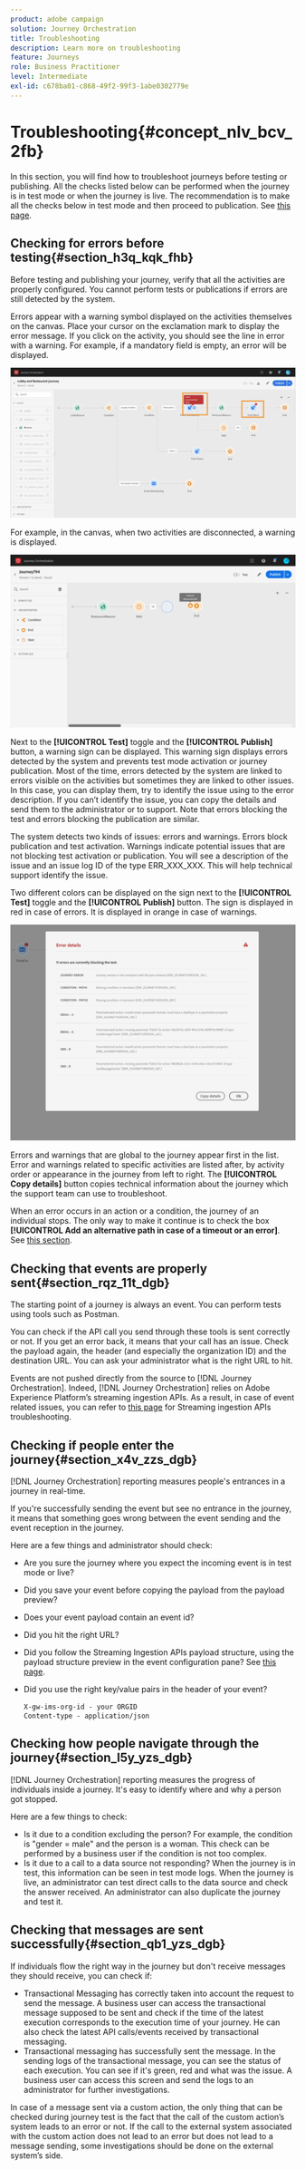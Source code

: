 ```yaml
---
product: adobe campaign
solution: Journey Orchestration
title: Troubleshooting
description: Learn more on troubleshooting
feature: Journeys
role: Business Practitioner
level: Intermediate
exl-id: c678ba01-c868-49f2-99f3-1abe0302779e
---
```

# Troubleshooting{#concept_nlv_bcv_2fb}

In this section, you will find how to troubleshoot journeys before testing or publishing. All the checks listed below can be performed when the journey is in test mode or when the journey is live. The recommendation is to make all the checks below in test mode and then proceed to publication. See [this page](../building-journeys/testing-the-journey.md).

## Checking for errors before testing{#section_h3q_kqk_fhb}

Before testing and publishing your journey, verify that all the activities are properly configured. You cannot perform tests or publications if errors are still detected by the system.

Errors appear with a warning symbol displayed on the activities themselves on the canvas. Place your cursor on the exclamation mark to display the error message. If you click on the activity, you should see the line in error with a warning. For example, if a mandatory field is empty, an error will be displayed.

 ![](../assets/journey63.png)

For example, in the canvas, when two activities are disconnected, a warning is displayed.

 ![](../assets/canvas-disconnected.png)

Next to the **[!UICONTROL Test]** toggle and the **[!UICONTROL Publish]** button, a warning sign can be displayed. This warning sign displays errors detected by the system and prevents test mode activation or journey publication. Most of the time, errors detected by the system are linked to errors visible on the activities but sometimes they are linked to other issues. In this case, you can display them, try to identify the issue using to the error description. If you can’t identify the issue, you can copy the details and send them to the administrator or to support. Note that errors blocking the test and errors blocking the publication are similar.

The system detects two kinds of issues: errors and warnings. Errors block publication and test activation. Warnings indicate potential issues that are not blocking test activation or publication. You will see a description of the issue and an issue log ID of the type ERR_XXX_XXX. This will help technical support identify the issue.

Two different colors can be displayed on the sign next to the **[!UICONTROL Test]** toggle and the **[!UICONTROL Publish]** button. The sign is displayed in red in case of errors. It is displayed in orange in case of warnings.

 ![](../assets/journey75.png)

Errors and warnings that are global to the journey appear first in the list. Error and warnings related to specific activities are listed after, by activity order or appearance in the journey from left to right. The **[!UICONTROL Copy details]** button copies technical information about the journey which the support team can use to troubleshoot.

When an error occurs in an action or a condition, the journey of an individual stops. The only way to make it continue is to check the box **[!UICONTROL Add an alternative path in case of a timeout or an error]**. See [this section](../building-journeys/using-the-journey-designer.md#paths).

## Checking that events are properly sent{#section_rqz_11t_dgb}

The starting point of a journey is always an event. You can perform tests using tools such as Postman.

You can check if the API call you send through these tools is sent correctly or not. If you get an error back, it means that your call has an issue. Check the payload again, the header (and especially the organization ID) and the destination URL. You can ask your administrator what is the right URL to hit.

Events are not pushed directly from the source to [!DNL Journey Orchestration]. Indeed, [!DNL Journey Orchestration] relies on Adobe Experience Platform’s streaming ingestion APIs. As a result, in case of event related issues, you can refer to [this page](https://docs.adobe.com/content/help/en/experience-platform/ingestion/streaming/troubleshooting.html) for Streaming ingestion APIs troubleshooting.

## Checking if people enter the journey{#section_x4v_zzs_dgb}

[!DNL Journey Orchestration] reporting measures people's entrances in a journey in real-time.

If you're successfully sending the event but see no entrance in the journey, it means that something goes wrong between the event sending and the event reception in the journey.

Here are a few things and administrator should check:

* Are you sure the journey where you expect the incoming event is in test mode or live?
* Did you save your event before copying the payload from the payload preview?
* Does your event payload contain an event id?
* Did you hit the right URL?
* Did you follow the Streaming Ingestion APIs payload structure, using the payload structure preview in the event configuration pane? See [this page](../event/previewing-the-payload.md).
* Did you use the right key/value pairs in the header of your event?

    ```
    X-gw-ims-org-id - your ORGID
    Content-type - application/json
    ```

## Checking how people navigate through the journey{#section_l5y_yzs_dgb}

[!DNL Journey Orchestration] reporting measures the progress of individuals inside a journey. It's easy to identify where and why a person got stopped.

Here are a few things to check:

* Is it due to a condition excluding the person? For example, the condition is "gender = male" and the person is a woman. This check can be performed by a business user if the condition is not too complex.
* Is it due to a call to a data source not responding? When the journey is in test, this information can be seen in test mode logs. When the journey is live, an administrator can test direct calls to the data source and check the answer received. An administrator can also duplicate the journey and test it.

## Checking that messages are sent successfully{#section_qb1_yzs_dgb}

If individuals flow the right way in the journey but don't receive messages they should receive, you can check if:

* Transactional Messaging has correctly taken into account the request to send the message. A business user can access the transactional message supposed to be sent and check if the time of the latest execution corresponds to the execution time of your journey. He can also check the latest API calls/events received by transactional messaging.
* Transactional messaging has successfully sent the message. In the sending logs of the transactional message, you can see the status of each execution. You can see if it's green, red and what was the issue. A business user can access this screen and send the logs to an administrator for further investigations.

In case of a message sent via a custom action, the only thing that can be checked during journey test is the fact that the call of the custom action’s system leads to an error or not. If the call to the external system associated with the custom action does not lead to an error but does not lead to a message sending, some investigations should be done on the external system’s side.
